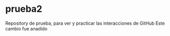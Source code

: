 # prueba2
Repository de prueba, para ver y practicar las interacciones de GitHub
Este cambio fue anadido
